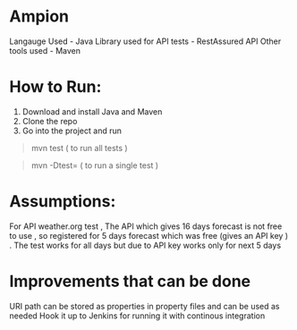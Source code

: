 # Ampion

Langauge Used  - Java
Library used for API tests  - RestAssured API
Other tools used - Maven

How to Run:
===========

1) Download and install Java and Maven 
2) Clone the repo
3) Go into the project and run

> mvn test ( to run all tests )

> mvn -Dtest= <Test Name> ( to run a single test )
 
Assumptions:
===========

 For API weather.org test , The API which gives 16 days forecast is not free to use , so registered for 5 days forecast which was free (gives an API key ) . The test works for all days but due to API key works only for next 5 days 



Improvements that can be done 
=============================

URI path can be stored as properties in property files and can be used as needed 
Hook it up to Jenkins for running it with continous integration


